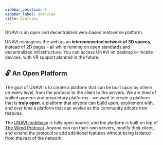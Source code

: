 ```yaml
---
sidebar_position: 0
sidebar_label: Overview
title: Overview
---
```


UNAVI is an open and decentralized web-based metaverse platform.

UNAVI reimagines the web as an **interconnected network of 3D spaces**, instead of 2D pages - all while running on open standards and decentralized infrastructure. You can access UNAVI on desktop or mobile devices, with VR support planned in the future.

## 🔓 An Open Platform

The goal of UNAVI is to create a platform that can be built upon by others on every level, from the protocol to the client to the servers. We are tired of walled gardens and proprietary platforms - we want to create a platform that is **truly open**, a platform that anyone can build upon, expirement with, and over time a platform that can evolve as the community adopts new features.

The [UNAVI codebase](https://github.com/unavi-xyz/unavi) is fully open source, and the platform is built on top of [The Wired Protocol](https://github.com/wired-protocol/spec). Anyone can run their own servers, modify their client, and extend the protocol to add additional features without being isolated from the rest of the network.
